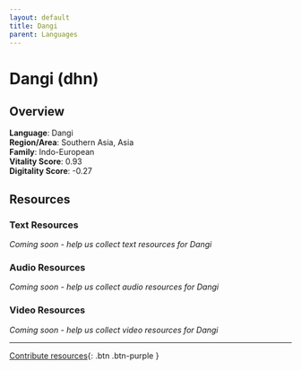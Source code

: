 ```yaml
---
layout: default
title: Dangi
parent: Languages
---
```


# Dangi (dhn)

## Overview

**Language**: Dangi  
**Region/Area**: Southern Asia, Asia  
**Family**: Indo-European  
**Vitality Score**: 0.93  
**Digitality Score**: -0.27  

## Resources

### Text Resources
*Coming soon - help us collect text resources for Dangi*

### Audio Resources
*Coming soon - help us collect audio resources for Dangi*

### Video Resources
*Coming soon - help us collect video resources for Dangi*

---

[Contribute resources](https://fairtrain.github.io/){: .btn .btn-purple }
